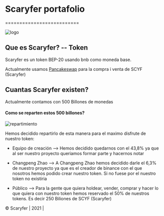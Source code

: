 # Scaryfer portafolio
==========================

![logo](https://i.ibb.co/7SBvJDL/coin-6-modified-1.png)


## Que es Scaryfer? -- Token
Scaryfer es un token BEP-20 usando bnb como moneda base.

Actualmente usamos [Pancakeswap](https://pancakeswap.finance/) para la compra i venta de SCYF (Scaryfer)

## Cuantas Scaryfer existen?
Actualmente contamos con 500 Billones de monedas

#### Como se reparten estos 500 billones?
![repartimiento](https://i.ibb.co/G35h1Kv/chart-4.png)

Hemos decidido repartirlo de esta manera para el maximo disfrute de nuestro token:


- Equipo de creación --> Hemos decidido quedarnos con el 43,8% ya que al ser nuestro proyecto queriamos formar parte y hacernos notar

- Changpeng Zhao --> A Changpeng Zhao hemos decidido darle el 6,3% de nuestro proyecto ya que es el creador de binance con el que nosotros hemos podido crear nuestro token. Si no fuese por el nuestro token no existiria

- Público --> Para la gente que quiera holdear, vender, comprar y hacer lo que quiera con nuestro token hemos reservado el 50% de nuestros tokens. Es decir 250 Biliones de SCYF (Scaryfer)












© Scaryfer | 2021 |
